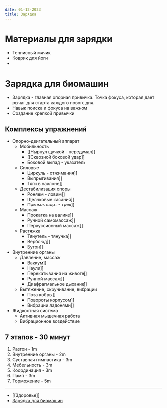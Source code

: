 ```yaml
---
date: 01-12-2023
title: Зарядка
---
```

# Материалы для зарядки

- Теннисный мячик
- Коврик для йоги
- 
# Зарядка для биомашин

- Зарядка - главная опорная привычка. Точка фокуса, которая дает рычаг для старта каждого нового дня.
- Навык поиска и фокуса на важном
- Создание крепкой привычки
## Комплексы упражнений
- Опорно-двигательный аппарат
	- Мобильность
		- [[Нырнул щучкой - передумал]]
		- [[Сквозной боковой удар]]
		- Боковой выпад - указатель
	- Силовые
		- Циркуль - отжимания]]
		- Выпрыгивания]]
		- Тяги в наклоне]]
	- Дестабилизация опоры
		- Роняем - ловим]]
		- Щелчковые касания]]
		- Прыжок шорт - трек]]
	- Массаж
		- Прокатка на валике]]
		- Ручной самомассаж]]
		- Перкуссионный массаж]]
	-  Растяжка
		- Тянутель - тянучка]]
		- Верблюд]]
		- Бутон]]
- Внутренние органы
	- Давление, массаж
		- Ваккум]]
		- Наули]]
		- Перекатывания на животе]]
		- Ручной массаж]]
		- Диафрагмальное дыхание]]
	- Вытяжение, скручивание, вибрации
		- Поза кобры]]
		- Повороты корпусом]]
		- Вибрации ладонями]]
- Жидкостная система
	- Активная мышечная работа
	- Вибрационное воздействие
## 7 этапов - 30 минут
1. Разгон - 1m
2. Внутренние органы - 2m
3. Суставная гимнастика - 3m
4. Мебельность - 3m
5. Координация - 3m
6. Памп - 3m
7. Торможение - 5m

---
- [[Здоровье]]
- [Зарядка для биомашин](https://youtu.be/RvcsvVvMDnE?si=oFMwqhR20BzLK-lh)